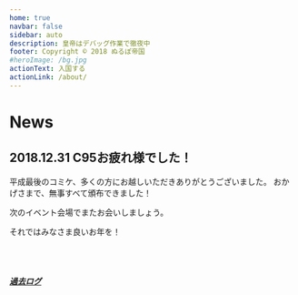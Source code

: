 ```yaml
---
home: true
navbar: false
sidebar: auto
description: 皇帝はデバッグ作業で徹夜中
footer: Copyright © 2018 ぬるぽ帝国
#heroImage: /bg.jpg
actionText: 入国する
actionLink: /about/
---
```


# News

## 2018.12.31 C95お疲れ様でした！
平成最後のコミケ、多くの方にお越しいただきありがとうございました。
おかげさまで、無事すべて頒布できました！

次のイベント会場でまたお会いしましょう。

それではみなさま良いお年を！

<br><br>
##### [過去ログ](/archives/)
